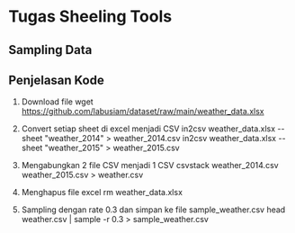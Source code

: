# Tugas Sheeling Tools
## Sampling Data

## Penjelasan Kode
1. Download file
wget https://github.com/labusiam/dataset/raw/main/weather_data.xlsx

2. Convert setiap sheet di excel menjadi CSV
in2csv weather_data.xlsx --sheet "weather_2014" > weather_2014.csv
in2csv weather_data.xlsx --sheet "weather_2015" > weather_2015.csv

3. Mengabungkan 2 file CSV menjadi 1 CSV
csvstack weather_2014.csv weather_2015.csv > weather.csv

4. Menghapus file excel
rm weather_data.xlsx

5. Sampling dengan rate 0.3 dan simpan ke file sample_weather.csv
head weather.csv | sample -r 0.3 > sample_weather.csv
